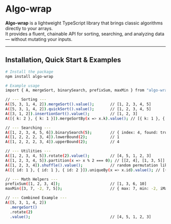 # Algo-wrap

**Algo-wrap** is a lightweight TypeScript library that brings classic algorithms directly to your arrays.  
It provides a fluent, chainable API for sorting, searching, and analyzing data — without mutating your inputs.

---

## Installation, Quick Start & Examples

```bash
# Install the package
npm install algo-wrap

# Example usage
import { A, mergeSort, binarySearch, prefixSum, maxMin } from "algo-wrap";

// --- Sorting ---
A([5, 3, 1, 4, 2]).mergeSort().value();       // [1, 2, 3, 4, 5]
A([5, 3, 1, 4, 2]).quickSort().value();       // [1, 2, 3, 4, 5]
A([3, 1, 2]).insertionSort().value();         // [1, 2, 3]
A([{ k: 2 }, { k: 1 }]).mergeSortBy(x => x.k).value(); // [{ k: 1 }, { k: 2 }]

// --- Searching ---
A([1, 2, 3, 4, 5, 6]).binarySearch(5);        // { index: 4, found: true }
A([1, 2, 2, 2, 3, 4]).lowerBound(2);          // 1
A([1, 2, 2, 2, 3, 4]).upperBound(2);          // 4

// --- Utilities ---
A([1, 2, 3, 4, 5]).rotate(2).value();         // [4, 5, 1, 2, 3]
A([1, 2, 3, 4, 5]).partition(x => x % 2 === 0); // [[2, 4], [1, 3, 5]]
A([1, 2, 3, 4]).shuffle().value();            // random permutation like [3, 1, 4, 2]
A([{ id: 1 }, { id: 1 }, { id: 2 }]).uniqueBy(x => x.id).value(); // [{ id: 1 }, { id: 2 }]

// --- Math Helpers ---
prefixSum([1, 2, 3, 4]);                      // [1, 3, 6, 10]
maxMin([3, 7, -2, 7, 5]);                     // { max: 7, min: -2, iMax: 1, iMin: 2 }

// --- Combined Example ---
A([5, 3, 1, 4, 2])
  .mergeSort()
  .rotate(2)
  .value();                                   // [4, 5, 1, 2, 3]

